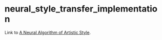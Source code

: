# neural_style_transfer_implementation

Link to [A Neural Algorithm of Artistic Style](https://arxiv.org/pdf/1508.06576v2.pdf).
